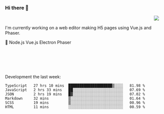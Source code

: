 ### Hi there 👋

<img align="right" src="https://github-readme-stats.vercel.app/api?username=jasonpanggo"/>

<br>
<p align="left">
I'm currently working on a web editor making H5 pages using Vue.js and Phaser.
</p>
<p align="left">
📖 Node.js Vue.js Electron Phaser
</p>
<br>
<br>
<br>
<br>

Development the last week:
<!--START_SECTION:waka-->

```text
TypeScript   27 hrs 10 mins  ████████████████████▒░░░░   81.98 %
JavaScript   2 hrs 33 mins   ██░░░░░░░░░░░░░░░░░░░░░░░   07.69 %
JSON         2 hrs 19 mins   █▓░░░░░░░░░░░░░░░░░░░░░░░   07.02 %
Markdown     32 mins         ▒░░░░░░░░░░░░░░░░░░░░░░░░   01.64 %
SCSS         19 mins         ▒░░░░░░░░░░░░░░░░░░░░░░░░   00.96 %
HTML         11 mins         ░░░░░░░░░░░░░░░░░░░░░░░░░   00.59 %
```

<!--END_SECTION:waka-->

<!--
**JASONPANGGO/jasonpanggo** is a ✨ _special_ ✨ repository because its `README.md` (this file) appears on your GitHub profile.

Here are some ideas to get you started:

- 🔭 I’m currently working on ...
- 🌱 I’m currently learning ...
- 👯 I’m looking to collaborate on ...
- 🤔 I’m looking for help with ...
- 💬 Ask me about ...
- 📫 How to reach me: ...
- 😄 Pronouns: ...
- ⚡ Fun fact: ...
-->
